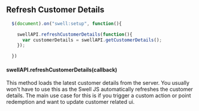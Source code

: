 ## Refresh Customer Details
```javascript
  $(document).on("swell:setup", function(){

    swellAPI.refreshCustomerDetails(function(){
      var customerDetails = swellAPI.getCustomerDetails();
    });

  })
```
#### swellAPI.refreshCustomerDetails(callback)
This method loads the latest customer details from the server.  You usually won't have to use this as the Swell JS automatically refreshes the customer details.  The main use case for this is if you trigger a custom action or point redemption and want to update customer related ui.
